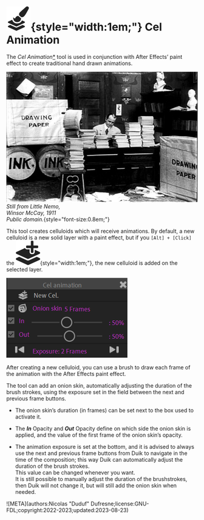 # ![](../../img/duik/icons/cel_animation.svg){style="width:1em;"} Cel Animation

The *Cel Animation*[*](../../misc/glossary.md) tool is used in conjunction with After Effects’ paint effect to create traditional hand drawn animations.

![](../../img/illustration/Winsor_McCay_1911_Little_Nemo_film_still.jpg)  
*Still from Little Nemo,  
Winsor McCay, 1911   
Public domain.*{style="font-size:0.8em;"}

This tool creates celluloids which will receive animations. By default, a new celluloid is a new solid layer with a paint effect, but if you `[Alt] + [Click]` the ![](../../img/duik/icons/new_cel.svg){style="width:1em;"}, the new celluloid is added on the selected layer.

![](../../img/duik/animation/cel.png)

After creating a new celluloid, you can use a brush to draw each frame of the animation with the After Effects paint effect.

The tool can add an onion skin, automatically adjusting the duration of the brush strokes, using the exposure set in the field between the next and previous frame buttons.

- The onion skin’s duration (in frames) can be set next to the box used to activate it.

- The ***In*** Opacity and ***Out*** Opacity define on which side the onion skin is applied, and the value of the first frame of the onion skin’s opacity.

- The animation exposure is set at the bottom, and it is advised to always use the next and previous frame buttons from Duik to navigate in the time of the composition; this way Duik can automatically adjust the duration of the brush strokes.  
    This value can be changed whenever you want.  
    It is still possible to manually adjust the duration of the brushstrokes, then Duik will not change it, but will still add the onion skin when needed.


![META](authors:Nicolas "Duduf" Dufresne;license:GNU-FDL;copyright:2022-2023;updated:2023-08-23)
